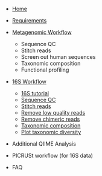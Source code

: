 * [Home](https://github.com/mlangill/microbiome_helper/wiki/Home)
* [Requirements](https://github.com/mlangill/microbiome_helper/wiki/Requirements)

* [Metagenomic Workflow](https://github.com/mlangill/microbiome_helper/wiki/Metagenomic-Workflow)
    * Sequence QC
    * Stitch reads
    * Screen out human sequences
    * Taxonomic composition
    * Functional profiling

* [16S Workflow](https://github.com/mlangill/microbiome_helper/wiki/16S-Workflow)
    * [16S tutorial](https://github.com/mlangill/microbiome_helper/wiki/16S-tutorial)
    * [Sequence QC](https://github.com/mlangill/microbiome_helper/wiki/Sequence-QC)
    * [Stitch reads](https://github.com/mlangill/microbiome_helper/wiki/Stitch-reads)
    * [Remove low quality reads](https://github.com/mlangill/microbiome_helper/wiki/Remove-low-quality-reads)
    * [Remove chimeric reads](https://github.com/mlangill/microbiome_helper/wiki/Remove-chimeric-reads)
    * [Taxonomic composition](https://github.com/mlangill/microbiome_helper/wiki/Taxonomic-composition)
    * [Plot taxonomic diversity](https://github.com/mlangill/microbiome_helper/wiki/Plot-taxonomic-diversity)

* Additional QIIME Analysis

* PICRUSt workflow (for 16S data)

* FAQ